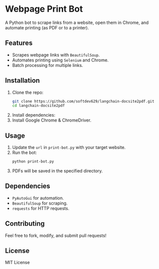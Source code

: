 # Webpage Print Bot

A Python bot to scrape links from a website, open them in Chrome, and automate printing (as PDF or to a printer).

## Features
- Scrapes webpage links with `BeautifulSoup`.
- Automates printing using `Selenium` and Chrome.
- Batch processing for multiple links.

## Installation
1. Clone the repo:
   ```bash
   git clone https://github.com/softdev629/langchain-docsite2pdf.git
   cd langchain-docsite2pdf
   ```
2. Install dependencies:
3. Install Google Chrome & ChromeDriver.

## Usage
1. Update the `url` in `print-bot.py` with your target website.
2. Run the bot:
   ```bash
   python print-bot.py
   ```
3. PDFs will be saved in the specified directory.

## Dependencies
- `PyAutoGui` for automation.
- `BeautifulSoup` for scraping.
- `requests` for HTTP requests.

## Contributing
Feel free to fork, modify, and submit pull requests!

## License
MIT License
